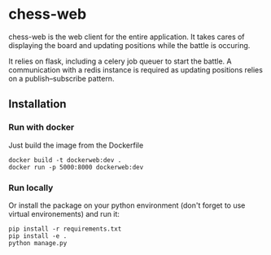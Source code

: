 # chess-web

chess-web is the web client for the entire application. It takes cares of displaying the board and updating positions while the battle is occuring.

It relies on flask, including a celery job queuer to start the battle. A communication with a redis instance is required as updating positions relies on a publish–subscribe pattern.

## Installation

### Run with docker

Just build the image from the Dockerfile
```
docker build -t dockerweb:dev .
docker run -p 5000:8000 dockerweb:dev
```

### Run locally

Or install the package on your python environment (don't forget to use virtual environements) and run it:
```
pip install -r requirements.txt
pip install -e .
python manage.py
```
